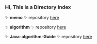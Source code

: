 ### Hi, This is a Directory Index


✨ **memo** ✨ repository  [here](https://github.com/yanfeng1012/memo) 

✨ **algorithm** ✨ repository [here](https://github.com/yanfeng1012/algorithm) 

✨ **Java-algorithm-Guide** ✨ repository [here](https://github.com/yanfeng1012/algorithm) 
